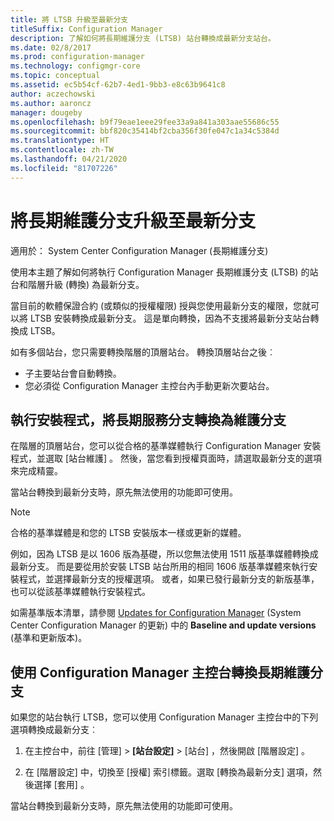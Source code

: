 ```yaml
---
title: 將 LTSB 升級至最新分支
titleSuffix: Configuration Manager
description: 了解如何將長期維護分支 (LTSB) 站台轉換成最新分支站台。
ms.date: 02/8/2017
ms.prod: configuration-manager
ms.technology: configmgr-core
ms.topic: conceptual
ms.assetid: ec5b54cf-62b7-4ed1-9bb3-e8c63b9641c8
author: aczechowski
ms.author: aaroncz
manager: dougeby
ms.openlocfilehash: b9f79eae1eee29fee33a9a841a303aae55686c55
ms.sourcegitcommit: bbf820c35414bf2cba356f30fe047c1a34c5384d
ms.translationtype: HT
ms.contentlocale: zh-TW
ms.lasthandoff: 04/21/2020
ms.locfileid: "81707226"
---
```

# <a name="upgrade-the-long-term-servicing-branch-to-the-current-branch"></a>將長期維護分支升級至最新分支

適用於：  System Center Configuration Manager (長期維護分支)

使用本主題了解如何將執行 Configuration Manager 長期維護分支 (LTSB) 的站台和階層升級 (轉換) 為最新分支。

當目前的軟體保證合約 (或類似的授權權限) 授與您使用最新分支的權限，您就可以將 LTSB 安裝轉換成最新分支。  這是單向轉換，因為不支援將最新分支站台轉換成 LTSB。

如有多個站台，您只需要轉換階層的頂層站台。 轉換頂層站台之後︰
- 子主要站台會自動轉換。
- 您必須從 Configuration Manager 主控台內手動更新次要站台。

## <a name="run-setup-to-convert-the-long-term-servicing-branch"></a>執行安裝程式，將長期服務分支轉換為維護分支
在階層的頂層站台，您可以從合格的基準媒體執行 Configuration Manager 安裝程式，並選取 [站台維護]  。  然後，當您看到授權頁面時，請選取最新分支的選項來完成精靈。

當站台轉換到最新分支時，原先無法使用的功能即可使用。

> [!NOTE]  
> 合格的基準媒體是和您的 LTSB 安裝版本一樣或更新的媒體。

例如，因為 LTSB 是以 1606 版為基礎，所以您無法使用 1511 版基準媒體轉換成最新分支。 而是要從用於安裝 LTSB 站台所用的相同 1606 版基準媒體來執行安裝程式，並選擇最新分支的授權選項。  或者，如果已發行最新分支的新版基準，也可以從該基準媒體執行安裝程式。

如需基準版本清單，請參閱 [Updates for Configuration Manager](../servers/manage/updates.md) (System Center Configuration Manager 的更新) 中的 **Baseline and update versions** (基準和更新版本)。

## <a name="use-the-configuration-manager-console-to-convert-the-long-term-servicing-branch"></a>使用 Configuration Manager 主控台轉換長期維護分支
如果您的站台執行 LTSB，您可以使用 Configuration Manager 主控台中的下列選項轉換成最新分支︰

 1. 在主控台中，前往 [管理]   >  **[站台設定]**  > [站台]  ，然後開啟 [階層設定]  。  

 2. 在 [階層設定]  中，切換至 [授權]  索引標籤。選取 [轉換為最新分支]  選項，然後選擇 [套用]  。  

當站台轉換到最新分支時，原先無法使用的功能即可使用。
